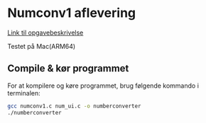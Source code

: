 # Numconv1 aflevering
[Link til opgavebeskrivelse](https://petlatkea.notion.site/numconv1-c-d2beca2769104086a53395786f05aa31)

Testet på Mac(ARM64)

## Compile & kør programmet
For at kompilere og køre programmet, brug følgende kommando i terminalen:
```bash
gcc numconv1.c num_ui.c -o numberconverter
./numberconverter

